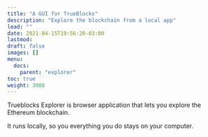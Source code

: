 ```yaml
---
title: "A GUI for TrueBlocks"
description: "Explore the blockchain from a local app"
lead: ""
date: 2021-04-15T19:56:20-03:00
lastmod:
draft: false
images: []
menu: 
  docs:
    parent: "explorer"
toc: true
weight: 3000
---
```


Trueblocks Explorer is browser application that lets you explore the Ethereum blockchain.

It runs locally, so you everything you do stays on your computer.

